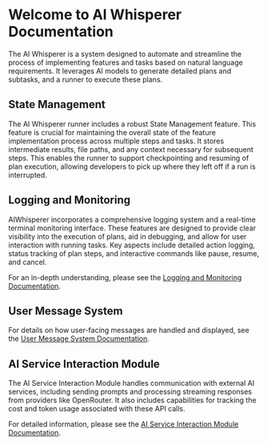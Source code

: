 # Welcome to AI Whisperer Documentation

The AI Whisperer is a system designed to automate and streamline the process of implementing features and tasks based on natural language requirements. It leverages AI models to generate detailed plans and subtasks, and a runner to execute these plans.

## State Management

The AI Whisperer runner includes a robust State Management feature. This feature is crucial for maintaining the overall state of the feature implementation process across multiple steps and tasks. It stores intermediate results, file paths, and any context necessary for subsequent steps. This enables the runner to support checkpointing and resuming of plan execution, allowing developers to pick up where they left off if a run is interrupted.

## Logging and Monitoring

AIWhisperer incorporates a comprehensive logging system and a real-time terminal monitoring interface. These features are designed to provide clear visibility into the execution of plans, aid in debugging, and allow for user interaction with running tasks. Key aspects include detailed action logging, status tracking of plan steps, and interactive commands like pause, resume, and cancel.

For an in-depth understanding, please see the [Logging and Monitoring Documentation](logging_monitoring.md).

## User Message System

For details on how user-facing messages are handled and displayed, see the [User Message System Documentation](user_message_system.md).

## AI Service Interaction Module

The AI Service Interaction Module handles communication with external AI services, including sending prompts and processing streaming responses from providers like OpenRouter. It also includes capabilities for tracking the cost and token usage associated with these API calls.

For detailed information, please see the [AI Service Interaction Module Documentation](ai_service_interaction.md).
